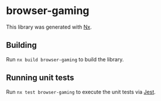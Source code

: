 # browser-gaming

This library was generated with [Nx](https://nx.dev).

## Building

Run `nx build browser-gaming` to build the library.

## Running unit tests

Run `nx test browser-gaming` to execute the unit tests via [Jest](https://jestjs.io).

